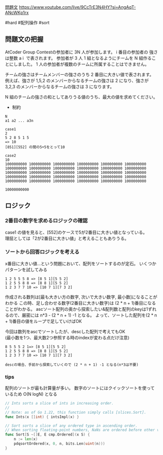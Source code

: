 [問題文](https://atcoder.jp/contests/agc012/tasks/agc012_a)
https://www.youtube.com/live/9CcTrE3N4HY?si=AngAqT-ANcWKp1rx

#hard
#配列操作
#sort

## 問題文の把握

AtCoder Group Contestの参加者に 3N 人が参加します。
i 番目の参加者の 強さ は整数 a i ​ で表されます。 参加者が 3 人
1 組となるようにチームを N 組作ることにしました。 
1 人の参加者が複数のチームに所属することはできません。  

チームの強さはチームメンバーの強さのうち 2 番目に大きい値で表されます。 例えば、強さが
1,5,2 のメンバーからなるチームの強さは 2 になり、強さが 3,2,3 のメンバーからなるチームの強さは 3 になります。

N 組のチームの強さの和としてありうる値のうち、最大の値を求めてください。

- 制約

```
N
a1 a2 ... a3n

case1
2
5 2 8 5 1 5
=> 10
[851][552] の間の5+5をとって10

case2
10
1000000000 1000000000 1000000000 1000000000 1000000000 1000000000 1000000000 1000000000 1000000000 1000000000 1000000000 1000000000 1000000000 1000000000 1000000000 1000000000 1000000000 1000000000 1000000000 1000000000 1000000000 1000000000 1000000000 1000000000 1000000000 1000000000 1000000000 1000000000 1000000000 1000000000

10000000000
```

## ロジック

### 2番目の数字を求めるロジックの確認

case1 の値を見ると、[552]のケースで5が2番目に大きい値となっている。  
理屈としては「2が2番目に大きい値」と考えることもありうる。

### ソートから回答ロジックを考える
x番目に大きい値...という問題において、配列をソートするのが定石。
いくつかパターンを試してみる
　
```
1 2 5 5 5 8 => [8 5 1][5 5 2] 
1 2 5 5 8 8 => [8 8 1][5 5 2] 
1 2 3 7 7 10 => [10 7 1][7 3 2] 
```

作成される数列は[最も大きい方の数字, 次いで大きい数字, 最小数]になることがわかる
この時、足し合わせる数字(2番目に大きい数字)は (2 * n + 1)番目になることがわかる。
ascソート配列の奥から探索したい&配列数と配列のkeyは1ずれるので、厳密には n*3 - (2 * n + 1) -1 となる。
よって、ソートした配列を(2 * n + 1)番目の値をループで足していけばOK

今回は数列をascでソートしたが、descした配列で考えてもOK  
(最小数を1つ、最大数2つ参照する時のindexが変わる点だけ注意)

```
8 5 5 5 2 1=> [8 5 1][5 5 2] 
1 2 5 5 8 8 => [8 8 1][5 5 2] 
1 2 3 7 7 10 => [10 7 1][7 3 2] 

descの場合、手前から探索していくので (2 * n + 1) -1 となる(n*3は不要)
```

### tips

配列のソートが最も計算量が多い。
数字のソートにはクイックソートを使っているため O(N logN) となる

```.go
// Ints sorts a slice of ints in increasing order.
//
// Note: as of Go 1.22, this function simply calls [slices.Sort].
func Ints(x []int) { intsImpl(x) }

// Sort sorts a slice of any ordered type in ascending order.
// When sorting floating-point numbers, NaNs are ordered before other values.
func Sort[S ~[]E, E cmp.Ordered](x S) {
	n := len(x)
	pdqsortOrdered(x, 0, n, bits.Len(uint(n)))
}

```
